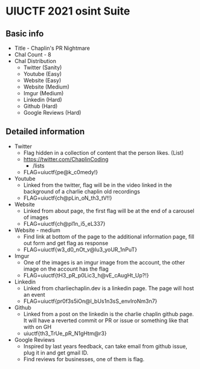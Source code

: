 # UIUCTF 2021 osint Suite

## Basic info

* Title - Chaplin's PR Nightmare
* Chal Count - 8
* Chal Distribution
  * Twitter (Sanity)
  * Youtube (Easy)
  * Website (Easy)
  * Website (Medium)
  * Imgur (Medium)
  * Linkedin (Hard)
  * Github (Hard)
  * Google Reviews (Hard)

## Detailed information

* Twitter
  * Flag hidden in a collection of content that the person likes. (List)
  * <https://twitter.com/ChaplinCoding>
    * /lists
  * FLAG=uiuctf{pe@k_c0medy!}
* Youtube
  * Linked from the twitter, flag will be in the video linked in the background of a charlie chaplin old recordings
  * FLAG=uiuctf{ch@pLin_oN_th3_tV!!}
* Website
  * Linked from about page, the first flag will be at the end of a carousel of images
  * FLAG=uiuctf{ch@pl1n_i5_eL337}
* Website - medium
  * Find link at bottom of the page to the additional information page, fill out form and get flag as response
  * FLAG=uiuctf{w3_d0_nOt_v@lu3_yoUR_1nPuT}
* Imgur
  * One of the images is an imgur image from the account, the other image on the account has the flag
  * FLAG=uiuctf{tH3_pR_p0Lic3_h@vE_cAugHt_Up?!}
* Linkedin
  * Linked from charliechaplin.dev is a linkedin page. The page will host an event
  * FLAG=uiuctf{pr0f3s5iOn@l_bUs1n3sS_envIroNm3n7}
* Github
  * Linked from a post on the linkedin is the charlie chaplin github page. It will have a reverted commit or PR or issue or something like that with on GH
  * uiuctf{th3_TrUe_pR_N1gHtm@r3}
* Google Reviews
  * Inspired by last years feedback, can take email from github issue, plug it in and get gmail ID.
  * Find reviews for businesses, one of them is flag.
